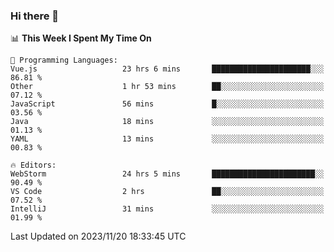 ### Hi there 👋

<!--
**asdf12303116/asdf12303116** is a ✨ _special_ ✨ repository because its `README.md` (this file) appears on your GitHub profile.

Here are some ideas to get you started:

- 🔭 I’m currently working on ...
- 🌱 I’m currently learning ...
- 👯 I’m looking to collaborate on ...
- 🤔 I’m looking for help with ...
- 💬 Ask me about ...
- 📫 How to reach me: ...
- 😄 Pronouns: ...
- ⚡ Fun fact: ...
-->

<!--START_SECTION:waka-->
📊 **This Week I Spent My Time On** 

```text
💬 Programming Languages: 
Vue.js                   23 hrs 6 mins       ██████████████████████░░░   86.81 % 
Other                    1 hr 53 mins        ██░░░░░░░░░░░░░░░░░░░░░░░   07.12 % 
JavaScript               56 mins             █░░░░░░░░░░░░░░░░░░░░░░░░   03.56 % 
Java                     18 mins             ░░░░░░░░░░░░░░░░░░░░░░░░░   01.13 % 
YAML                     13 mins             ░░░░░░░░░░░░░░░░░░░░░░░░░   00.83 % 

🔥 Editors: 
WebStorm                 24 hrs 5 mins       ███████████████████████░░   90.49 % 
VS Code                  2 hrs               ██░░░░░░░░░░░░░░░░░░░░░░░   07.52 % 
IntelliJ                 31 mins             ░░░░░░░░░░░░░░░░░░░░░░░░░   01.99 % 
```


 Last Updated on 2023/11/20 18:33:45 UTC
<!--END_SECTION:waka-->
